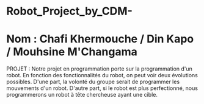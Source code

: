 # Robot_Project_by_CDM-
# Nom : Chafi Khermouche / Din Kapo / Mouhsine M'Changama
PROJET : Notre projet en programmation porte sur la programmation d'un robot. En fonction des fonctionnalités du robot, on peut voir deux évolutions possibles. D'une part, la volonté du groupe serait de programmer les mouvements d'un robot. D'autre part, si le robot est plus perfectionné, nous programmerons un robot à tête chercheuse ayant une cible. 
